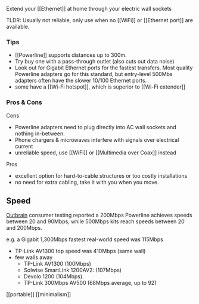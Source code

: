 Extend your [[Ethernet]] at home through your electric wall sockets

TLDR: Usually not reliable, only use when no [[WiFi]] or [[Ethernet port]] are available.
### Tips
- [[Powerline]] supports distances up to 300m.
- Try buy one with a pass-through outlet (also cuts out data noise)
- Look out for Gigabit Ethernet ports for the fastest transfers. Most quality Powerline adapters go for this standard, but entry-level 500Mbs adapters often have the slower 10/100 Ethernet ports.
- some have a [[Wi-Fi hotspot]], which is superior to [[Wi-Fi extender]]

### Pros & Cons
Cons 
- Powerline adapters need to plug directly into AC wall sockets and nothing in-between.
- Phone chargers & microwaves interfere with signals over electrical current
- unreliable speed, use [[WiFi]] or [[Multimedia over Coax]] instead

Pros
- excellent option for hard-to-cable structures or too costly installations
- no need for extra cabling, take it with you when you move.

## Speed
[Outbrain](https://www.techadvisor.com/article/723387/best-powerline-adapters.html "Best Powerline Adapters") consumer testing reported a 200Mbps Powerline achieves speeds between 20 and 90Mbps, while 500Mbps kits reach speeds between 20 and 200Mbps. 

e.g. a Gigabit 1,300Mbps fastest real-world speed was 115Mbps
- TP-Link AV1300 top speed was 410Mbps (same wall)
- few walls away
	- TP-Link AV1300 (100Mbps)
	- Solwise SmartLink 1200AV2: (107Mbps) 
	-  Devolo 1200 (104Mbps).
	- TP-Link 300Mbps AV500 (68Mbps average, up to 92)

[[portable]]
[[minimalism]]